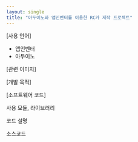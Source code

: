 ```yaml
---
layout: single
title: "아두이노와 앱인벤터를 이용한 RC카 제작 프로젝트"
---
```


[사용 언어]
- 앱인벤터
- 아두이노

[관련 이미지]



[개발 목적]



[소프트웨어 코드]

사용 모듈, 라이브러리


코드 설명



소스코드
